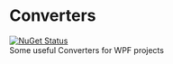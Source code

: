 # Converters 
[![NuGet Status](http://img.shields.io/nuget/v/CodingSeb.Converters.svg?style=flat&max-age=86400)](https://www.nuget.org/packages/CodingSeb.Converters/)  
Some useful Converters for WPF projects
